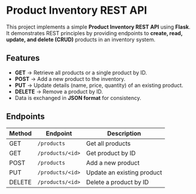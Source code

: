 # Product Inventory REST API  

This project implements a simple **Product Inventory REST API** using **Flask**. It demonstrates REST principles by providing endpoints to **create, read, update, and delete (CRUD)** products in an inventory system.  

## Features
- **GET** → Retrieve all products or a single product by ID.  
- **POST** → Add a new product to the inventory.  
- **PUT** → Update details (name, price, quantity) of an existing product.  
- **DELETE** → Remove a product by ID.  
- Data is exchanged in **JSON format** for consistency.  

## Endpoints

| Method | Endpoint              | Description                       |
|--------|------------------------|-----------------------------------|
| GET    | `/products`            | Get all products                  |
| GET    | `/products/<id>`       | Get product by ID                 |
| POST   | `/products`            | Add a new product                 |
| PUT    | `/products/<id>`       | Update an existing product        |
| DELETE | `/products/<id>`       | Delete a product by ID            |
